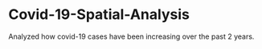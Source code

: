 # Covid-19-Spatial-Analysis
Analyzed how covid-19 cases have been increasing over the past 2 years.
